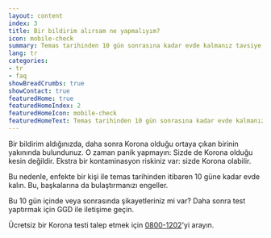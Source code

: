 ```yaml
---
layout: content
index: 3
title: Bir bildirim alırsam ne yapmalıyım?
icon: mobile-check
summary: Temas tarihinden 10 gün sonrasına kadar evde kalmanız tavsiye edilir. Şikayetiniz mi var? O halde kendinizi test ettirin.
lang: tr
categories:
- tr
- faq
showBreadCrumbs: true
showContact: true
featuredHome: true
featuredHomeIndex: 2
featuredHomeIcon: mobile-check
featuredHomeText: Temas tarihinden 10 gün sonrasına kadar evde kalmanız tavsiye edilir. Şikayetiniz mi var? O halde kendinizi test ettirin.
---
```


Bir bildirim aldığınızda, daha sonra Korona olduğu ortaya çıkan birinin yakınında bulundunuz. O zaman panik yapmayın: Sizde de Korona olduğu kesin değildir. Ekstra bir kontaminasyon riskiniz var: sizde Korona olabilir.

Bu nedenle, enfekte bir kişi ile temas tarihinden itibaren 10 güne kadar evde kalın. Bu, başkalarına da bulaştırmanızı engeller.

Bu 10 gün içinde veya sonrasında şikayetleriniz mi var? Daha sonra test yaptırmak için GGD ile iletişime geçin.

Ücretsiz bir Korona testi talep etmek için [0800-1202](tel:+318001202)'yi arayın.
